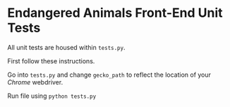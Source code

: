 # Endangered Animals Front-End Unit Tests

All unit tests are housed within `tests.py`.

First follow these instructions.

Go into `tests.py` and change `gecko_path` to reflect the location of your *Chrome* webdriver.

Run file using `python tests.py`